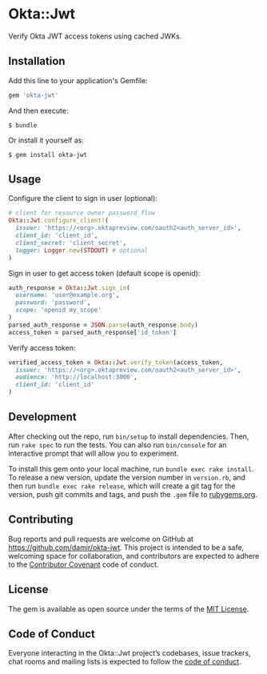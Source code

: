 # Okta::Jwt

Verify Okta JWT access tokens using cached JWKs.

## Installation

Add this line to your application's Gemfile:

```ruby
gem 'okta-jwt'
```

And then execute:

    $ bundle

Or install it yourself as:

    $ gem install okta-jwt

## Usage

Configure the client to sign in user (optional):

```ruby
# client for resource owner password flow
Okta::Jwt.configure_client!(
  issuer: 'https://<org>.oktapreview.com/oauth2<auth_server_id>',
  client_id: 'client_id',
  client_secret: 'client_secret',
  logger: Logger.new(STDOUT) # optional
)
```

Sign in user to get access token (default scope is openid):

```ruby
auth_response = Okta::Jwt.sign_in(
  username: 'user@example.org',
  password: 'password',
  scope: 'openid my_scope'
)
parsed_auth_response = JSON.parse(auth_response.body)
access_token = parsed_auth_response['id_token']
```

Verify access token:

```ruby
verified_access_token = Okta::Jwt.verify_token(access_token,
  issuer: 'https://<org>.oktapreview.com/oauth2<auth_server_id>',
  audience: 'http://localhost:3000',
  client_id: 'client_id'
)
```

## Development

After checking out the repo, run `bin/setup` to install dependencies. Then, run `rake spec` to run the tests. You can also run `bin/console` for an interactive prompt that will allow you to experiment.

To install this gem onto your local machine, run `bundle exec rake install`. To release a new version, update the version number in `version.rb`, and then run `bundle exec rake release`, which will create a git tag for the version, push git commits and tags, and push the `.gem` file to [rubygems.org](https://rubygems.org).

## Contributing

Bug reports and pull requests are welcome on GitHub at https://github.com/damir/okta-jwt. This project is intended to be a safe, welcoming space for collaboration, and contributors are expected to adhere to the [Contributor Covenant](http://contributor-covenant.org) code of conduct.

## License

The gem is available as open source under the terms of the [MIT License](https://opensource.org/licenses/MIT).

## Code of Conduct

Everyone interacting in the Okta::Jwt project’s codebases, issue trackers, chat rooms and mailing lists is expected to follow the [code of conduct](https://github.com/[USERNAME]/okta-jwt/blob/master/CODE_OF_CONDUCT.md).
